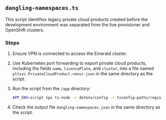 ## `dangling-namespaces.ts`

This script identifies legacy private cloud products created before the development environment was separated from the live provisioner and OpenShift clusters.

### Steps

1. Ensure VPN is connected to access the Emerald cluster.
2. Use Kubernetes port forwarding to export private cloud products, including the fields `name`, `licencePlate`, and `cluster`, into a file named `pltsvc.PrivateCloudProduct.<env>.json` in the same directory as the script.
3. Run the script from the `/app` directory:

    ```sh
    APP_ENV=script npx ts-node -r dotenv/config -r tsconfig-paths/register scripts/dangling-namespaces.ts dotenv_config_path=.env.local
    ```

4. Check the output file `dangling-namespaces.json` in the same directory as the script.
